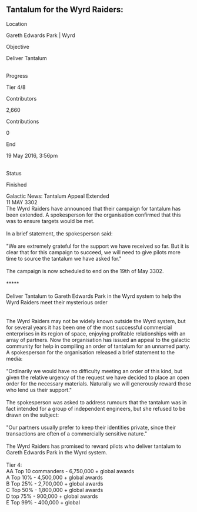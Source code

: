 ## Tantalum for the Wyrd Raiders:

Location

Gareth Edwards Park \| Wyrd

Objective

Deliver Tantalum

\
Progress

Tier 4/8

Contributors

2,660

Contributions

0

End

19 May 2016, 3:56pm

\
Status

Finished

Galactic News: Tantalum Appeal Extended\
11 MAY 3302\
The Wyrd Raiders have announced that their campaign for tantalum has
been extended. A spokesperson for the organisation confirmed that this
was to ensure targets would be met.\
\
In a brief statement, the spokesperson said:\
\
\"We are extremely grateful for the support we have received so far. But
it is clear that for this campaign to succeed, we will need to give
pilots more time to source the tantalum we have asked for.\"\
\
The campaign is now scheduled to end on the 19th of May 3302.\
\
\*\*\*\*\*\
\
Deliver Tantalum to Gareth Edwards Park in the Wyrd system to help the
Wyrd Raiders meet their mysterious order\
\
\
The Wyrd Raiders may not be widely known outside the Wyrd system, but
for several years it has been one of the most successful commercial
enterprises in its region of space, enjoying profitable relationships
with an array of partners. Now the organisation has issued an appeal to
the galactic community for help in compiling an order of tantalum for an
unnamed party. A spokesperson for the organisation released a brief
statement to the media:\
\
"Ordinarily we would have no difficulty meeting an order of this kind,
but given the relative urgency of the request we have decided to place
an open order for the necessary materials. Naturally we will generously
reward those who lend us their support."\
\
The spokesperson was asked to address rumours that the tantalum was in
fact intended for a group of independent engineers, but she refused to
be drawn on the subject:\
\
"Our partners usually prefer to keep their identities private, since
their transactions are often of a commercially sensitive nature."\
\
The Wyrd Raiders has promised to reward pilots who deliver tantalum to
Gareth Edwards Park in the Wyrd system.\
\
Tier 4:\
AA Top 10 commanders - 6,750,000 + global awards\
A Top 10% - 4,500,000 + global awards\
B Top 25% - 2,700,000 + global awards\
C Top 50% - 1,800,000 + global awards\
D top 75% - 900,000 + global awards\
E Top 99% - 400,000 + global

